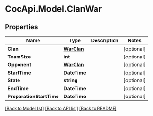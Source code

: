 # CocApi.Model.ClanWar
## Properties

Name | Type | Description | Notes
------------ | ------------- | ------------- | -------------
**Clan** | [**WarClan**](WarClan.md) |  | [optional] 
**TeamSize** | **int** |  | [optional] 
**Opponent** | [**WarClan**](WarClan.md) |  | [optional] 
**StartTime** | **DateTime** |  | [optional] 
**State** | **string** |  | [optional] 
**EndTime** | **DateTime** |  | [optional] 
**PreparationStartTime** | **DateTime** |  | [optional] 

[[Back to Model list]](../README.md#documentation-for-models) [[Back to API list]](../README.md#documentation-for-api-endpoints) [[Back to README]](../README.md)



